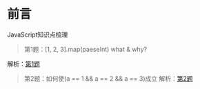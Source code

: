 # 前言
JavaScript知识点梳理

> 第1题：[1, 2, 3].map(paeseInt) what & why?

解析：[第1题](https://github.com/fuhangyy/JavaScrip-Blog/issues/1)

> 第2题：如何使(a == 1 && a == 2 && a == 3)成立
解析：[第2题](https://github.com/fuhangyy/JavaScrip-Blog/issues/2)
